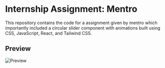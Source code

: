 # Internship Assignment: Mentro

This repository contains the code for a  assignment given by mentro which importantly included a circular slider component with animations built using CSS, JavaScript, React, and Tailwind CSS. 

## Preview

![ Preview](https://github.com/HarshJa1n/mentharshro/blob/master/metroprev.gif)

